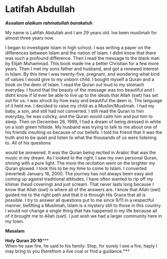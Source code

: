 Latifah Abdullah
================

***Assalam alaikum rahmatullah barakatuh***

My name is Latifah Abdullah and I am 29 years old. Ive been muslimah for
almost three years now.

I began to investigate Islam in high school. I was writing a paper on
the differences between Islam and the nation of Islam. I didnt know that
there was such a profound difference. Then I read the message to the
black man by Elijah Muhammad. This book made me a better Christian for a
few more years. Then I met my sons father and husband, and got a renewed
interest in Islam. By this time I was twenty-five, pregnant, and
wondering what kind of values I would give to my unborn child. I bought
myself a Quran and a book on the deen of Islam. I read the Quran out
loud to my stomach everyday. I found that the beauty of the message was
too beautiful and I didnt know if Id ever be able to live up to the
ideals that Allah (swt) has set out for us. I was struck by how easy and
beautiful the deen is. The language of it held me. I decided to raise my
child as a Muslim/Muslimah. I had my baby, a son, and still had not
converted. I still read the Quran to him everyday, he was colicky, and
the Quran would calm him and put him to sleep. Then on December 26,
1999, I had a dream of being dressed in white on a lush green hillside.
My husband was trying to talk to me about one of his friends insulting
us because of our beliefs. I told his friend that it was the truth and
to be quiet and listen to what the thousands of us were listening to.
All of his questions

would be answered. It was the Quran being recited in Arabic that was the
music in my dream. As I looked to the right, I saw my own personal
Quran, shining with a pure light. The more the recitation went on the
brighter my Quran glowed. I took this to be my time to come to Islam. I
converted (reverted) January 16, 2000. The journey has not always been
easy and coming up against traditional attitudes, I have often wanted to
rip off my khimar (head covering) and just scream. That never lasts long
because I know that Allah (swt) is where all of the answers are. I know
that Allah (swt) guided me to the right path and that it is through His
Grace that all is possible. I try to answer all questions put to me
since 9/11 in a respectful manner, befitting a Muslimah, Islam is a
mystery still to those in this country. I would not change a single
thing that has happened in my life because all of it brought me to Allah
(swt). I just wish we had a larger community here in my town.

**Masalam**

**Holy Quran 20:10*****  
 When he saw fire, he said to his family: Stop, for surely I see a fire,
haply I may bring to you therefrom a live coal or find a guidance.***
